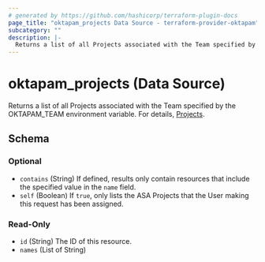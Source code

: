 ```yaml
---
# generated by https://github.com/hashicorp/terraform-plugin-docs
page_title: "oktapam_projects Data Source - terraform-provider-oktapam"
subcategory: ""
description: |-
  Returns a list of all Projects associated with the Team specified by the OKTAPAMTEAM environment variable. For details, [Projects](https://help.okta.com/asa/en-us/Content/Topics/AdvServer_Access/docs/setup/projects.htm).
---
```


# oktapam_projects (Data Source)

Returns a list of all Projects associated with the Team specified by the OKTAPAM_TEAM environment variable. For details, [Projects](https://help.okta.com/asa/en-us/Content/Topics/Adv_Server_Access/docs/setup/projects.htm).



<!-- schema generated by tfplugindocs -->
## Schema

### Optional

- `contains` (String) If defined, results only contain resources that include the specified value in the `name` field.
- `self` (Boolean) If `true`, only lists the ASA Projects that the User making this request has been assigned.

### Read-Only

- `id` (String) The ID of this resource.
- `names` (List of String)


